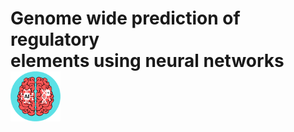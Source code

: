 # Genome wide prediction of regulatory <br /> elements using neural networks <img src="./logo.png" width="80" height="80" margin-left="80">
